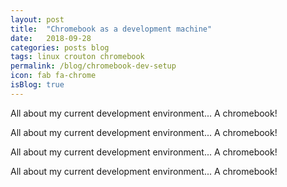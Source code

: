 ```yaml
---
layout: post
title:  "Chromebook as a development machine"
date:   2018-09-28
categories: posts blog
tags: linux crouton chromebook
permalink: /blog/chromebook-dev-setup
icon: fab fa-chrome
isBlog: true
---
```

All about my current development environment... A chromebook!

All about my current development environment... A chromebook!

All about my current development environment... A chromebook!

All about my current development environment... A chromebook!
